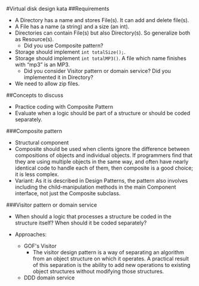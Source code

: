 #Virtual disk design kata
##Requirements
* A Directory has a name and stores File(s). It can add and delete file(s).
* A File has a name (a string) and a size (an int).
* Directories can contain File(s) but also Directory(s). So generalize both as Resource(s).
    * Did you use Composite pattern?
* Storage should implement ```int totalSize();```.
* Storage should implement ```int totalMP3()```. A file which name finishes with “mp3” is an MP3.
    * Did you consider Visitor pattern or domain service? Did you implemented it in Directory?
* We need to allow zip files.

##Concepts to discuss
* Practice coding with Composite Pattern
* Evaluate when a logic should be part of a structure or should be coded separately.

###Composite pattern
* Structural component
* Composite should be used when clients ignore the difference between compositions of objects and individual objects. If programmers find that they are using multiple objects in the same way, and often have nearly identical code to handle each of them, then composite is a good choice; it is less complex.
* Variant: As it is described in Design Patterns, the pattern also involves including the child-manipulation methods in the main Component interface, not just the Composite subclass.

###Visitor pattern or domain service
* When should a logic that processes a structure be coded in the structure itself? When should it be coded separately?

* Approaches:
    * GOF's Visitor
        * The visitor design pattern is a way of separating an algorithm from an object structure on which it operates. A practical result of this separation is the ability to add new operations to existing object structures without modifying those structures.
    * DDD domain service
